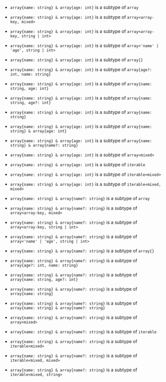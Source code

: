 - `array{name: string} & array{age: int}` is a subtype of `array`
- `array{name: string} & array{age: int}` is a subtype of `array<array-key, mixed>`
- `array{name: string} & array{age: int}` is a subtype of `array<array-key, string | int>`
- `array{name: string} & array{age: int}` is a subtype of `array<'name' | 'age', string | int>`
- `array{name: string} & array{age: int}` is a subtype of `array{}`
- `array{name: string} & array{age: int}` is a subtype of `array{age?: int, name: string}`
- `array{name: string} & array{age: int}` is a subtype of `array{name: string, age: int}`
- `array{name: string} & array{age: int}` is a subtype of `array{name: string, age?: int}`
- `array{name: string} & array{age: int}` is a subtype of `array{name: string}`
- `array{name: string} & array{age: int}` is a subtype of `array{name: string} & array{age: int}`
- `array{name: string} & array{age: int}` is a subtype of `array{name: string} & array{name?: string}`
- `array{name: string} & array{age: int}` is a subtype of `array<mixed>`
- `array{name: string} & array{age: int}` is a subtype of `iterable`
- `array{name: string} & array{age: int}` is a subtype of `iterable<mixed>`
- `array{name: string} & array{age: int}` is a subtype of `iterable<mixed, mixed>`

- `array{name: string} & array{name?: string}` is a subtype of `array`
- `array{name: string} & array{name?: string}` is a subtype of `array<array-key, mixed>`
- `array{name: string} & array{name?: string}` is a subtype of `array<array-key, string | int>`
- `array{name: string} & array{name?: string}` is a subtype of `array<'name' | 'age', string | int>`
- `array{name: string} & array{name?: string}` is a subtype of `array{}`
- `array{name: string} & array{name?: string}` is a subtype of `array{age?: int, name: string}`
- `array{name: string} & array{name?: string}` is a subtype of `array{name: string, age?: int}`
- `array{name: string} & array{name?: string}` is a subtype of `array{name: string}`
- `array{name: string} & array{name?: string}` is a subtype of `array{name: string} & array{name?: string}`
- `array{name: string} & array{name?: string}` is a subtype of `array<mixed>`
- `array{name: string} & array{name?: string}` is a subtype of `iterable`
- `array{name: string} & array{name?: string}` is a subtype of `iterable<mixed>`
- `array{name: string} & array{name?: string}` is a subtype of `iterable<mixed, mixed>`
- `array{name: string} & array{name?: string}` is a subtype of `iterable<mixed, string>`
